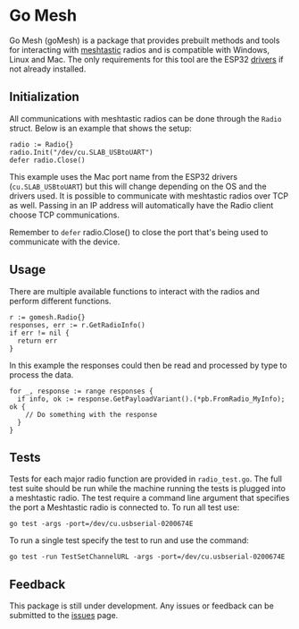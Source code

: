 # Go Mesh

Go Mesh (goMesh) is a package that provides prebuilt methods and tools for interacting with [meshtastic](https://meshtastic.org/) radios and is compatible with Windows, Linux and Mac. The only requirements for this tool are the ESP32 [drivers](https://www.silabs.com/developers/usb-to-uart-bridge-vcp-drivers) if not already installed.

## Initialization

All communications with meshtastic radios can be done through the `Radio` struct. Below is an example that shows the setup:

```
radio := Radio{}
radio.Init("/dev/cu.SLAB_USBtoUART")
defer radio.Close()
```

This example uses the Mac port name from the ESP32 drivers
(`cu.SLAB_USBtoUART`) but this will change depending on the OS and the drivers used. It is possible to communicate with meshtastic radios over TCP as well. Passing in an IP address will automatically have the Radio client choose TCP communications. 

Remember to `defer` radio.Close() to close the port that's being used to communicate with the device.

## Usage

There are multiple available functions to interact with the radios and perform different functions.

```
r := gomesh.Radio{}
responses, err := r.GetRadioInfo()
if err != nil {
  return err
}
```

In this example the responses could then be read and processed by type to process the data.

```
for _, response := range responses {
  if info, ok := response.GetPayloadVariant().(*pb.FromRadio_MyInfo); ok {
    // Do something with the response
  }
}
```

## Tests

Tests for each major radio function are provided in `radio_test.go`. The full test suite should be run while the machine running the tests is plugged into a meshtastic radio. The test require a command line argument that specifies the port a Meshtastic radio is connected to. 
To run all test use:  
```
go test -args -port=/dev/cu.usbserial-0200674E
```

To run a single test specify the test to run and use the command: 
```
go test -run TestSetChannelURL -args -port=/dev/cu.usbserial-0200674E
```

## Feedback

This package is still under development. Any issues or feedback can be submitted to the [issues](https://github.com/lmatte7/goMesh/issues) page.
